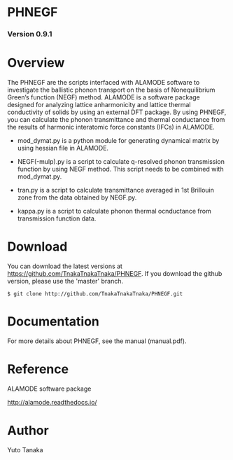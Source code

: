 PHNEGF
====

### Version 0.9.1

# Overview
The PHNEGF are the scripts interfaced with ALAMODE software to investigate the ballistic phonon transport on the basis of Nonequilibrium Green’s function (NEGF) method. ALAMODE is a software package designed for analyzing lattice anharmonicity and lattice thermal conductivity of solids by using an external DFT package. By using PHNEGF, you can calculate the phonon transmittance and thermal conductance from the results of harmonic interatomic force constants (IFCs) in ALAMODE.


* mod_dymat.py is a python module for generating dynamical matrix by using hessian file in ALAMODE. 

* NEGF(-mulp).py is a script to calculate q-resolved phonon transmission function by using NEGF method. This script needs to be combined with mod_dymat.py.

* tran.py is a script to calculate transmittance averaged in 1st Brillouin zone from the data obtained by NEGF.py.

* kappa.py is a script to calculate phonon thermal ocnductance from transmission function data.

# Download
You can download the latest versions at https://github.com/TnakaTnakaTnaka/PHNEGF. If you download the github version, please use the 'master' branch.

```
$ git clone http://github.com/TnakaTnakaTnaka/PHNEGF.git
```

# Documentation
For more details about PHNEGF, see the manual (manual.pdf).

# Reference
ALAMODE software package

http://alamode.readthedocs.io/

# Author
Yuto Tanaka 
